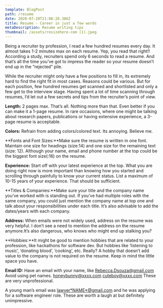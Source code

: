 ```yaml
---
template: BlogPost
path: /resume
date: 2020-07-20T21:08:28.386Z
title: Resume - Career in just a few words
metaDescription: Resume writing tips
thumbnail: /assets/resizehere-com (1).jpeg
---
```

Being a recruiter by profession, I read a few hundred resumes every day. It almost takes 1-2 minutes max on each resume. Yep, you read that right!! According a study, recruiters spend only 6 seconds to read a resume. And that’s all the time you’ve got to impress the reader so your resume doesn’t end up in the “rejected” pile.

While the recruiter might only have a few positions to fill in, its extremely hard to find the right fit in most cases. Reasons could be various. But for each position, few hundred resumes get scanned and shortlisted and only a few get to the interview stage. Having spent a lot of time scanning through resumes, I’d let out a few secrets and tips from the recruiter’s point of view.

**Length:** 2 pages max. That’s all. Nothing more than that. Even better if you can make it a 1-page resume. In rare occasions, where one might be talking about research papers, publications or having extensive experience, a 3-page resume is acceptable.

**Colors:** Refrain from adding colors/colored text. Its annoying. Believe me.

**Fonts and Font Sizes:**Make sure the resume is written in one font. Maintain one size for headings (size:14) and one size for the remaining text (size: 12). Although your name, email and phone number at the top could be the biggest font size(:16) on the resume.

**Experience:** Start off with your latest experience at the top. What you are doing right now is more important than knowing how you started and scrolling through painfully to know your current status. List a maximum of 10-15 years of your experience. That should be sufficient. 

**Titles & Companies:**Make sure your title and the company name you’ve worked with is standing out. If you’ve had multiple roles with the same company, you could just mention the company name at top one and talk about your responsibilities under each title. It’s also advisable to add the dates/years with each company.

**Address:** When emails were not widely used, address on the resume was very helpful. I don’t see a need to mention the address on the resume anymore.It’s also dangerous, who knows who might end up stalking you?

**Hobbies:**It might be good to mention hobbies that are related to your profession, like hackathons for software dev. But hobbies like ‘listening to music’, ‘donating blood’, ‘cooking’, etc. Really? A hobby that doesn’t add value to the company is not required on the resume. Keep in mind the little space you have. 

**Email ID:** Have an email with your name, like [Rebecca.Dsouza@gmail.com](mailto:Rebecca.Dsouza@gmail.com) Avoid using pet names. [honeybunny@xxxx.com](mailto:honeybunny@xxxx.com) [cuteboy@xxxx.com](mailto:cuteboy@xxxx.com) These are very unprofessional.

A young man’s email was [lawyer\*NAME\*@gmail.com](mailto:lawyer*NAME*@gmail.com) and he was applying for a software engineer role. These are worth a laugh at but definitely unimpressive.
